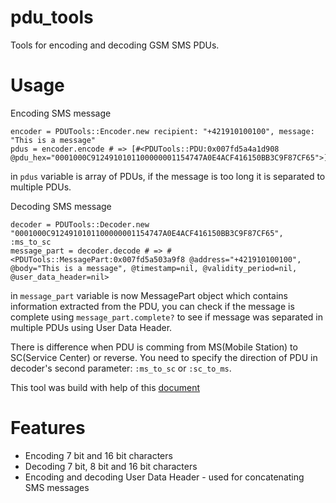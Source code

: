 pdu_tools
=========

Tools for encoding and decoding GSM SMS PDUs.

Usage
=====

Encoding SMS message
```
encoder = PDUTools::Encoder.new recipient: "+421910100100", message: "This is a message"
pdus = encoder.encode # => [#<PDUTools::PDU:0x007fd5a4a1d908 @pdu_hex="0001000C9124910101100000001154747A0E4ACF416150BB3C9F87CF65">]
```
in `pdus` variable is array of PDUs, if the message is too long it is separated to multiple PDUs.

Decoding SMS message
```
decoder = PDUTools::Decoder.new "0001000C9124910101100000001154747A0E4ACF416150BB3C9F87CF65", :ms_to_sc
message_part = decoder.decode # => #<PDUTools::MessagePart:0x007fd5a503a9f8 @address="+421910100100", @body="This is a message", @timestamp=nil, @validity_period=nil, @user_data_header=nil>
```
in `message_part` variable is now MessagePart object which contains information extracted from the PDU, you can check if the message is complete using `message_part.complete?` to see if message was separated in multiple PDUs using User Data Header.

There is difference when PDU is comming from MS(Mobile Station) to SC(Service Center) or reverse. You need to specify the direction of PDU in decoder's second parameter: `:ms_to_sc` or `:sc_to_ms`.

This tool was build with help of this [document](http://read.pudn.com/downloads150/sourcecode/embed/646395/Short%20Message%20in%20PDU%20Encoding.pdf)

Features
========
 * Encoding 7 bit and 16 bit characters
 * Decoding 7 bit, 8 bit and 16 bit characters
 * Encoding and decoding User Data Header - used for concatenating SMS messages
